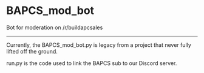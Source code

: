# BAPCS_mod_bot
Bot for moderation on /r/buildapcsales

-------

Currently, the BAPCS\_mod\_bot.py is legacy from a project that never fully lifted off the ground.

run.py is the code used to link the BAPCS sub to our Discord server.
